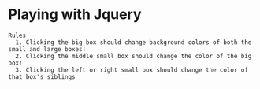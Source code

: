 # Playing with Jquery

    Rules
      1. Clicking the big box should change background colors of both the small and large boxes!
      2. Clicking the middle small box should change the color of the big box!
      3. Clicking the left or right small box should change the color of that box's siblings